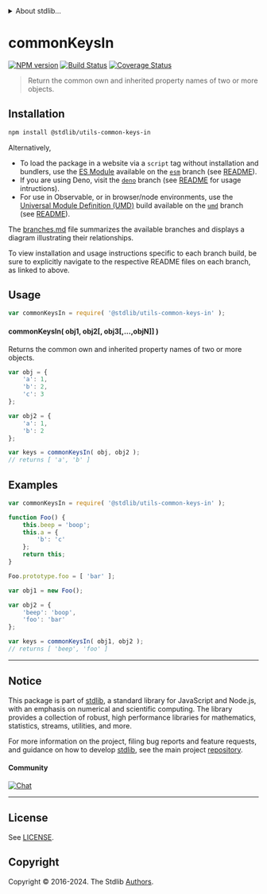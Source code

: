 <!--

@license Apache-2.0

Copyright (c) 2021 The Stdlib Authors.

Licensed under the Apache License, Version 2.0 (the "License");
you may not use this file except in compliance with the License.
You may obtain a copy of the License at

   http://www.apache.org/licenses/LICENSE-2.0

Unless required by applicable law or agreed to in writing, software
distributed under the License is distributed on an "AS IS" BASIS,
WITHOUT WARRANTIES OR CONDITIONS OF ANY KIND, either express or implied.
See the License for the specific language governing permissions and
limitations under the License.

-->


<details>
  <summary>
    About stdlib...
  </summary>
  <p>We believe in a future in which the web is a preferred environment for numerical computation. To help realize this future, we've built stdlib. stdlib is a standard library, with an emphasis on numerical and scientific computation, written in JavaScript (and C) for execution in browsers and in Node.js.</p>
  <p>The library is fully decomposable, being architected in such a way that you can swap out and mix and match APIs and functionality to cater to your exact preferences and use cases.</p>
  <p>When you use stdlib, you can be absolutely certain that you are using the most thorough, rigorous, well-written, studied, documented, tested, measured, and high-quality code out there.</p>
  <p>To join us in bringing numerical computing to the web, get started by checking us out on <a href="https://github.com/stdlib-js/stdlib">GitHub</a>, and please consider <a href="https://opencollective.com/stdlib">financially supporting stdlib</a>. We greatly appreciate your continued support!</p>
</details>

# commonKeysIn

[![NPM version][npm-image]][npm-url] [![Build Status][test-image]][test-url] [![Coverage Status][coverage-image]][coverage-url] <!-- [![dependencies][dependencies-image]][dependencies-url] -->

> Return the common own and inherited property names of two or more objects.

<!-- Section to include introductory text. Make sure to keep an empty line after the intro `section` element and another before the `/section` close. -->

<section class="intro">

</section>

<!-- /.intro -->

<!-- Package usage documentation. -->

<section class="installation">

## Installation

```bash
npm install @stdlib/utils-common-keys-in
```

Alternatively,

-   To load the package in a website via a `script` tag without installation and bundlers, use the [ES Module][es-module] available on the [`esm`][esm-url] branch (see [README][esm-readme]).
-   If you are using Deno, visit the [`deno`][deno-url] branch (see [README][deno-readme] for usage intructions).
-   For use in Observable, or in browser/node environments, use the [Universal Module Definition (UMD)][umd] build available on the [`umd`][umd-url] branch (see [README][umd-readme]).

The [branches.md][branches-url] file summarizes the available branches and displays a diagram illustrating their relationships.

To view installation and usage instructions specific to each branch build, be sure to explicitly navigate to the respective README files on each branch, as linked to above.

</section>

<section class="usage">

## Usage

```javascript
var commonKeysIn = require( '@stdlib/utils-common-keys-in' );
```

#### commonKeysIn( obj1, obj2\[, obj3\[,...,objN]] )

Returns the common own and inherited property names of two or more objects.

```javascript
var obj = {
    'a': 1,
    'b': 2,
    'c': 3
};

var obj2 = {
    'a': 1,
    'b': 2
};

var keys = commonKeysIn( obj, obj2 );
// returns [ 'a', 'b' ]
```

</section>

<!-- /.usage -->

<!-- Package usage notes. Make sure to keep an empty line after the `section` element and another before the `/section` close. -->

<section class="notes">

</section>

<!-- /.notes -->

<!-- Package usage examples. -->

<section class="examples">

## Examples

<!-- eslint no-undef: "error" -->

```javascript
var commonKeysIn = require( '@stdlib/utils-common-keys-in' );

function Foo() {
    this.beep = 'boop';
    this.a = {
        'b': 'c'
    };
    return this;
}

Foo.prototype.foo = [ 'bar' ];

var obj1 = new Foo();

var obj2 = {
    'beep': 'boop',
    'foo': 'bar'
};

var keys = commonKeysIn( obj1, obj2 );
// returns [ 'beep', 'foo' ]
```

</section>

<!-- /.examples -->

<!-- Section to include cited references. If references are included, add a horizontal rule *before* the section. Make sure to keep an empty line after the `section` element and another before the `/section` close. -->

<section class="references">

</section>

<!-- /.references -->

<!-- Section for all links. Make sure to keep an empty line after the `section` element and another before the `/section` close. -->


<section class="main-repo" >

* * *

## Notice

This package is part of [stdlib][stdlib], a standard library for JavaScript and Node.js, with an emphasis on numerical and scientific computing. The library provides a collection of robust, high performance libraries for mathematics, statistics, streams, utilities, and more.

For more information on the project, filing bug reports and feature requests, and guidance on how to develop [stdlib][stdlib], see the main project [repository][stdlib].

#### Community

[![Chat][chat-image]][chat-url]

---

## License

See [LICENSE][stdlib-license].


## Copyright

Copyright &copy; 2016-2024. The Stdlib [Authors][stdlib-authors].

</section>

<!-- /.stdlib -->

<!-- Section for all links. Make sure to keep an empty line after the `section` element and another before the `/section` close. -->

<section class="links">

[npm-image]: http://img.shields.io/npm/v/@stdlib/utils-common-keys-in.svg
[npm-url]: https://npmjs.org/package/@stdlib/utils-common-keys-in

[test-image]: https://github.com/stdlib-js/utils-common-keys-in/actions/workflows/test.yml/badge.svg?branch=v0.2.2
[test-url]: https://github.com/stdlib-js/utils-common-keys-in/actions/workflows/test.yml?query=branch:v0.2.2

[coverage-image]: https://img.shields.io/codecov/c/github/stdlib-js/utils-common-keys-in/main.svg
[coverage-url]: https://codecov.io/github/stdlib-js/utils-common-keys-in?branch=main

<!--

[dependencies-image]: https://img.shields.io/david/stdlib-js/utils-common-keys-in.svg
[dependencies-url]: https://david-dm.org/stdlib-js/utils-common-keys-in/main

-->

[chat-image]: https://img.shields.io/gitter/room/stdlib-js/stdlib.svg
[chat-url]: https://app.gitter.im/#/room/#stdlib-js_stdlib:gitter.im

[stdlib]: https://github.com/stdlib-js/stdlib

[stdlib-authors]: https://github.com/stdlib-js/stdlib/graphs/contributors

[umd]: https://github.com/umdjs/umd
[es-module]: https://developer.mozilla.org/en-US/docs/Web/JavaScript/Guide/Modules

[deno-url]: https://github.com/stdlib-js/utils-common-keys-in/tree/deno
[deno-readme]: https://github.com/stdlib-js/utils-common-keys-in/blob/deno/README.md
[umd-url]: https://github.com/stdlib-js/utils-common-keys-in/tree/umd
[umd-readme]: https://github.com/stdlib-js/utils-common-keys-in/blob/umd/README.md
[esm-url]: https://github.com/stdlib-js/utils-common-keys-in/tree/esm
[esm-readme]: https://github.com/stdlib-js/utils-common-keys-in/blob/esm/README.md
[branches-url]: https://github.com/stdlib-js/utils-common-keys-in/blob/main/branches.md

[stdlib-license]: https://raw.githubusercontent.com/stdlib-js/utils-common-keys-in/main/LICENSE

</section>

<!-- /.links -->

